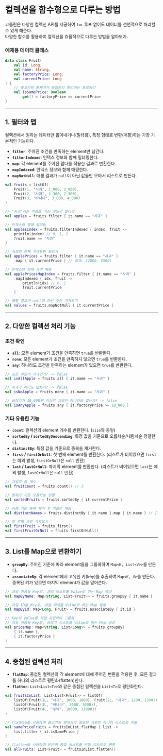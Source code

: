 # 컬렉션을 함수형으로 다루는 방법

코틀린은 다양한 컬렉션 API를 제공하여 `for` 루프 없이도 데이터를 선언적으로 처리할 수 있게 해준다.  
다양한 함수를 활용하여 컬렉션을 효율적으로 다루는 방법을 알아보자.

### 예제용 데이터 클래스

```kotlin
data class Fruit(
    val id: Long,
    val name: String,
    val factoryPrice: Long,
    val currentPrice: Long
) {
    // 출고가와 현재가가 동일한지 확인하는 프로퍼티
    val isSamePrice: Boolean
        get() = factoryPrice == currentPrice
}
```

---

## 1. 필터와 맵

컬렉션에서 원하는 데이터만 뽑아내거나(필터링), 특정 형태로 변환(매핑)하는 가장 기본적인 기능이다.

-   **`filter`**: 주어진 조건을 만족하는 element만 남긴다.
-   **`filterIndexed`**: 인덱스 정보와 함께 필터링한다.
-   **`map`**: 각 element를 주어진 람다를 적용한 결과로 변환한다.
-   **`mapIndexed`**: 인덱스 정보와 함께 매핑한다.
-   **`mapNotNull`**: 매핑 결과가 `null`이 아닌 값들만 모아서 리스트로 만든다.

```kotlin
val fruits = listOf(
    Fruit(1, "사과", 1_000, 2_000),
    Fruit(2, "사과", 1_300, 2_500),
    Fruit(3, "바나나", 3_000, 4_000)
)

// "사과"라는 이름을 가진 과일만 필터링
val apples = fruits.filter { it.name == "사과" }

// 인덱스와 함께 필터링
val applesIndex = fruits.filterIndexed { index, fruit ->
    println(index) // 0, 1, 2
    fruit.name == "사과"
}

// 사과의 현재 가격들만 모으기
val applePrices = fruits.filter { it.name == "사과" }
    .map { it.currentPrice } // 결과: [2000, 2500]

// 인덱스와 함께 가격 매핑
val applePricesMapIndex = fruits.filter { it.name == "사과" }
    .mapIndexed { idx, fruit ->
        println(idx) // 0, 1
        fruit.currentPrice
    }

// 매핑 결과가 null이 아닌 것만 가져오기
val values = fruits.mapNotNull { it.currentPrice }
```

---

## 2. 다양한 컬렉션 처리 기능

### 조건 확인

-   **`all`**: 모든 element가 조건을 만족하면 `true`를 반환한다.
-   **`none`**: 모든 element가 조건을 만족하지 않으면 `true`를 반환한다.
-   **`any`**: 하나라도 조건을 만족하는 element가 있으면 `true`를 반환한다.

```kotlin
// 모든 과일이 사과인가? -> false
val isAllApple = fruits.all { it.name == "사과" }

// 사과가 하나도 없는가? -> false
val isNoApple = fruits.none { it.name == "사과" }

// 공장가가 10,000원 이상인 과일이 하나라도 있는가? -> false
val isAnyApple = fruits.any { it.factoryPrice >= 10_000 }
```

### 기타 유용한 기능

-   **`count`**: 컬렉션의 element 개수를 반환한다. (`size`와 동일)
-   **`sortedBy` / `sortedByDescending`**: 특정 값을 기준으로 오름차순/내림차순 정렬한다.
-   **`distinctBy`**: 특정 값을 기준으로 중복을 제거한다.
-   **`first` / `firstOrNull`**: 첫 번째 element를 반환한다. (리스트가 비어있으면 `first`는 예외 발생, `firstOrNull`은 `null` 반환)
-   **`last` / `lastOrNull`**: 마지막 element를 반환한다. (리스트가 비어있으면 `last`는 예외 발생, `lastOrNull`은 `null` 반환)

```kotlin
// 과일의 총 개수
val fruitCount = fruits.count() // 3

// 현재가 기준 오름차순 정렬
val sortedFruits = fruits.sortedBy { it.currentPrice }

// 이름 기준 중복 제거 후 이름만 매핑
val distinctNames = fruits.distinctBy { it.name }.map { it.name } // ["사과", "바나나"]

// 첫 번째 과일 가져오기
val firstFruit = fruits.first()
val firstFruitOrNull = fruits.firstOrNull()
```

---

## 3. List를 Map으로 변환하기

-   **`groupBy`**: 주어진 기준에 따라 element들을 그룹화하여 `Map<K, List<V>>`를 만든다.
-   **`associateBy`**: 각 element에서 고유한 키(key)를 추출하여 `Map<K, V>`를 만든다. 중복된 키가 있으면 마지막 element가 값을 덮어쓴다.

```kotlin
// 과일 이름을 Key로, 과일 리스트를 Value로 하는 Map 생성
val mapByName: Map<String, List<Fruit>> = fruits.groupBy { it.name }

// 과일 ID를 Key로, 과일 객체를 Value로 하는 Map 생성
val mapById: Map<Long, Fruit> = fruits.associateBy { it.id }

// Key와 Value를 직접 지정하여 그룹화
// 과일 이름을 Key로, 공장가 리스트를 Value로 하는 Map 생성
val priceMap: Map<String, List<Long>> = fruits.groupBy(
    { it.name }, 
    { it.factoryPrice }
)
```

---

## 4. 중첩된 컬렉션 처리

-   **`flatMap`**: 중첩된 컬렉션의 각 element에 대해 주어진 변환을 적용한 후, 모든 결과를 하나의 리스트로 평탄화(flatten)한다.
-   **`flatten`**: `List<List<T>>`와 같은 중첩된 컬렉션을 `List<T>`로 평탄화한다.

```kotlin
val fruitsInList: List<List<Fruit>> = listOf(
    listOf(Fruit(1L, "사과", 1000, 1000), Fruit(2L, "사과", 1200, 1300)),
    listOf(Fruit(3L, "바나나", 3000, 3000)),
    listOf(Fruit(4L, "수박", 10000, 11000))
)

// flatMap을 사용하여 출고가와 현재가가 동일한 과일만 하나의 리스트로 추출
val samePriceFruits = fruitsInList.flatMap { list ->
    list.filter { it.isSamePrice }
}

// flatten을 사용하여 단순히 중첩 리스트를 단일 리스트로 변환
val allFruits: List<Fruit> = fruitsInList.flatten()
